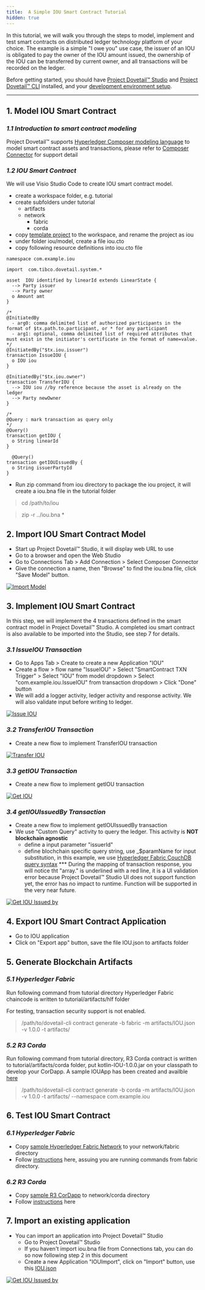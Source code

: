 ```yaml
---
title:  A Simple IOU Smart Contract Tutorial
hidden: true
---
```


In this tutorial, we will walk you through the steps to model, implement and test smart contracts on distributed ledger technology platform of your choice. The example is a simple "I owe you" use case, the issuer of an IOU is obligated to pay the owner of the IOU amount issued, the ownership of the IOU can be transferred by current owner, and all transactions will be recorded on the ledger.

Before getting started, you should have [Project Dovetail™ Studio](../../getting-started/getting-started-webui) and [Project Dovetail™ CLI](../../getting-started/getting-started-cli) installed, and your [development environment setup](../../development/devenv).

******

## 1. Model IOU Smart Contract
### *1.1 Introduction to smart contract modeling*
Project Dovetail™ supports [Hyperledger Composer modeling language](https://hyperledger.github.io/composer/v0.19/reference/cto_language.html) to model smart contract assets and transactions, please refer to [Composer Connector](https://github.com/TIBCOSoftware/dovetail-contrib/tree/master/SmartContract/connector/composer) for support detail

### *1.2 IOU Smart Contract*
We will use Visio Studio Code to create IOU smart contract model.

* create a workspace folder, e.g. tutorial
* create subfolders under tutorial
     * artifacts
     * network
        * fabric
        * corda
* copy [template project](https://github.com/TIBCOSoftware/dovetail/tree/master/docs/content/labs/artifacts/composer-project-template) to the workspace, and rename the project as iou
* under folder iou/model, create a file iou.cto
* copy following resource definitions into iou.cto file

```
namespace com.example.iou

import  com.tibco.dovetail.system.*

asset  IOU identified by linearId extends LinearState {
  --> Party issuer
  --> Party owner
  o Amount amt
}

/*
@InitiatedBy
  - arg0: comma delimited list of authorized participants in the format of $tx.path.to.participant, or * for any participant
  - arg1: optional, comma delimited list of required attributes that must exist in the initiator's certificate in the format of name=value.
*/
@InitiatedBy("$tx.iou.issuer")
transaction IssueIOU {
  o IOU iou
}

@InitiatedBy("$tx.iou.owner")
transaction TransferIOU {
  --> IOU iou //by reference because the asset is already on the ledger
  --> Party newOwner
}

/* 
@Query : mark transaction as query only
*/
@Query()
transaction getIOU {
  o String linearId
}

  @Query()
transaction getIOUIssuedBy {
  o String issuerPartyId
}
```
* Run zip command from iou directory to package the iou project, it will create a iou.bna file in the tutorial folder

> cd /path/to/iou

> zip -r ../iou.bna *


## 2. Import IOU Smart Contract Model

* Start up Project Dovetail™ Studio, it will display web URL to use
* Go to a browser and open the Web Studio
* Go to Connections Tab > Add Connection > Select Composer Connector
* Give the connection a name, then "Browse" to find the iou.bna file, click "Save Model" button. 

<p><a target="_blank" rel="noopener noreferrer" href="../images/recordings/importbna.gif"><img src="../images/recordings/importbna.gif" alt="Import Model" style="max-width:100%;"></a></p>

## 3. Implement IOU Smart Contract
In this step, we will implement the 4 transactions defined in the smart contract model in Project Dovetail™ Studio. A completed iou smart contract is also available to be imported into the Studio, see step 7 for details.

### *3.1 IssueIOU Transaction*

* Go to Apps Tab > Create to create a new Application "IOU"
* Create a flow > flow name "IssueIOU" > Select "SmartContract TXN Trigger" > Select "IOU" from model dropdown > Select "com.example.iou.IssueIOU" from transaction dropdown > Click "Done" button
* We will add a logger activity, ledger activity and response activity. We will also validate input before writing to ledger. 

<p><a target="_blank" rel="noopener noreferrer" href="../images/recordings/issueiou.gif"><img src="../images/recordings/issueiou.gif" alt="Issue IOU" style="max-width:100%;"></a></p>

### *3.2 TransferIOU Transaction*

* Create a new flow to implement TransferIOU transaction
<p><a target="_blank" rel="noopener noreferrer" href="../images/recordings/transferiou.gif"><img src="../images/recordings/transferiou.gif" alt="Transfer IOU" style="max-width:100%;"></a></p>

### *3.3 getIOU Transaction*

* Create a new flow to implement getIOU transaction
<p><a target="_blank" rel="noopener noreferrer" href="../images/recordings/getiou.gif"><img src="../images/recordings/getiou.gif" alt="Get IOU" style="max-width:100%;"></a></p>

### *3.4 getIOUIssuedBy Transaction*

* Create a new flow to implement getIOUIssuedBy transaction
* We use "Custom Query" activity to query the ledger. This activity is **NOT blockchain agnostic**
   - define a input parameter "issuerId"
   - define blochchain specific query string, use _$paramName for input substitution, in this example, we use [Hyperledger Fabric CouchDB query syntax](https://hyperledger-fabric.readthedocs.io/en/release-1.3/couchdb_tutorial.html)
   *** During the mapping of transaction response, you will notice tht "array." is underlined with a red line, it is a UI validation error because Project Dovetail™ Studio UI does not support function yet, the error has no impact to runtime. Function will be supported in the very near future.

<p><a target="_blank" rel="noopener noreferrer" href="../images/recordings/getiouissuedby.gif"><img src="../images/recordings/getiouissuedby.gif" alt="Get IOU Issued by" style="max-width:100%;"></a></p>

## 4. Export IOU Smart Contract Application

* Go to IOU application
* Click on "Export app" button, save the file IOU.json to artifacts folder

## 5. Generate Blockchain Artifacts

### *5.1 Hyperledger Fabric*
Run following command from tutorial directory Hyperledger Fabric chaincode is written to tutorial/artifacts/hlf folder

For testing, transaction security support is not enabled.

> /path/to/dovetail-cli contract generate -b fabric -m artifacts/IOU.json -v 1.0.0 -t artifacts/

### *5.2 R3 Corda*
Run following command from tutorial directory, R3 Corda contract is written to tutorial/artifacts/corda folder, put kotlin-IOU-1.0.0.jar on your classpath to develop your CorDapp. A sample IOUApp has been created and availble [here](https://github.com/TIBCOSoftware/dovetail/blob/master/docs/content/labs/network/corda)

> /path/to/dovetail-cli contract generate -b corda -m artifacts/IOU.json -v 1.0.0 -t artifacts/ --namespace com.example.iou

## 6. Test IOU Smart Contract
### *6.1 Hyperledger Fabric*

* Copy [sample Hyperledger Fabric Network](https://github.com/TIBCOSoftware/dovetail/blob/master/docs/content/labs/network/fabric) to your network/fabric directory
* Follow [instructions](https://github.com/TIBCOSoftware/dovetail/blob/master/docs/content/labs/network/fabric/fabric_network.md) here, assuing you are running commands from fabric directory.

### *6.2 R3 Corda*

* Copy [sample R3 CorDapp](https://github.com/TIBCOSoftware/dovetail/blob/master/docs/content/labs/network/corda) to network/corda directory
* Follow [instructions](https://github.com/TIBCOSoftware/dovetail/blob/master/docs/content/labs/network/corda/corda_network.md) here

## 7. Import an existing application

* You can import an application into Project Dovetail™ Studio
   * Go to Project Dovetail™ Studio
   * If you haven't import iou.bna file from Connections tab, you can do so now following step 2 in this document
   * Create a new Application "IOUImport", click on "Import" button, use this [IOU.json](https://github.com/TIBCOSoftware/dovetail/blob/master/docs/content/labs/artifacts/IOU.json)

<p><a target="_blank" rel="noopener noreferrer" href="../images/recordings/importiou.gif"><img src="../images/recordings/importiou.gif" alt="Get IOU Issued by" style="max-width:100%;"></a></p>


